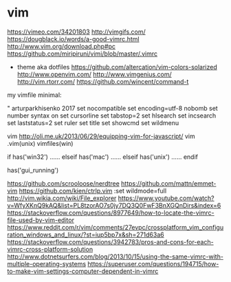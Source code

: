 # vim

https://vimeo.com/34201803
http://vimgifs.com/
https://dougblack.io/words/a-good-vimrc.html
http://www.vim.org/download.php#pc
https://github.com/miripiruni/vimi/blob/master/.vimrc
+ theme aka dotfiles
https://github.com/altercation/vim-colors-solarized
http://www.openvim.com/
http://www.vimgenius.com/
http://vim.rtorr.com/
https://github.com/wincent/command-t

my vimfile minimal:

" arturparkhisenko 2017
set nocompatible
set encoding=utf-8 nobomb
set number
syntax on
set cursorline
set tabstop=2
set hlsearch
set incsearch
set laststatus=2
set ruler
set title
set showcmd
set wildmenu

vim http://oli.me.uk/2013/06/29/equipping-vim-for-javascript/
vim .vim(unix) vimfiles(win)

if has('win32')
    ......
elseif has('mac')
    ......
elseif has('unix')
    ......
endif

has('gui_running')

https://github.com/scrooloose/nerdtree
https://github.com/mattn/emmet-vim
https://github.com/kien/ctrlp.vim
:set wildmode=full
http://vim.wikia.com/wiki/File_explorer
https://www.youtube.com/watch?v=WfyXKnQ9kAQ&list=PL8tzorAO7s0jy7DQ3Q0FwF3BnXGQnDirs&index=6
https://stackoverflow.com/questions/8977649/how-to-locate-the-vimrc-file-used-by-vim-editor
https://www.reddit.com/r/vim/comments/27evpc/crossplatform_vim_configuration_windows_and_linux/?st=iup5bp7x&sh=271d63a6
https://stackoverflow.com/questions/3942783/pros-and-cons-for-each-vimrc-cross-platform-solution
http://www.dotnetsurfers.com/blog/2013/10/15/using-the-same-vimrc-with-multiple-operating-systems
https://superuser.com/questions/194715/how-to-make-vim-settings-computer-dependent-in-vimrc
